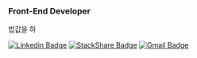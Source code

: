 ### Front-End Developer

밥값을 하


  [![Linkedin Badge](https://img.shields.io/badge/-LinkedIn-blue?style=flat-square&logo=Linkedin&logoColor=white&link=https://www.linkedin.com/in/59inu/)](https://www.linkedin.com/in/59inu/)
  [![StackShare Badge](https://img.shields.io/badge/StackShare-0690FA?style=flat-square&logo=StackShare&logoColor=white&link=https://stackshare.io/59inu)](https://stackshare.io/59inu)
  [![Gmail Badge](https://img.shields.io/badge/Gmail-d14836?style=flat-square&logo=Gmail&logoColor=white&link=mailto:59inu.dev@gmail.com)](mailto:59inu.dev@gmail.com)


<!--
**59inu/59inu** is a ✨ _special_ ✨ repository because its `README.md` (this file) appears on your GitHub profile.

Here are some ideas to get you started:


-->

